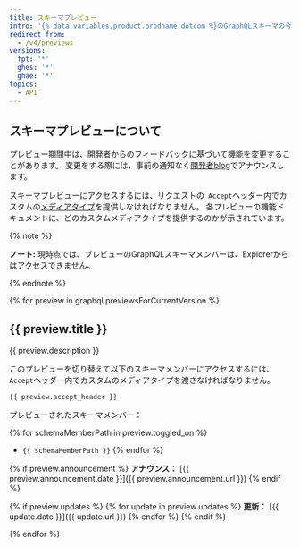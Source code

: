 ```yaml
---
title: スキーマプレビュー
intro: '{% data variables.product.prodname_dotcom %}のGraphQLスキーマの今後の機能や変更を、{% data variables.product.prodname_dotcom %}のGraphQL APIに追加される前にプレビューできます。'
redirect_from:
  - /v4/previews
versions:
  fpt: '*'
  ghes: '*'
  ghae: '*'
topics:
  - API
---
```


## スキーマプレビューについて

プレビュー期間中は、開発者からのフィードバックに基づいて機能を変更することがあります。 変更をする際には、事前の通知なく[開発者blog](https://developer.github.com/changes/)でアナウンスします。

スキーマプレビューにアクセスするには、リクエストの` Accept`ヘッダー内でカスタムの[メディアタイプ](/rest/overview/media-types)を提供しなければなりません。 各プレビューの機能ドキュメントに、どのカスタムメディアタイプを提供するのかが示されています。

{% note %}

**ノート:** 現時点では、プレビューのGraphQLスキーマメンバーは、Explorerからはアクセスできません。

{% endnote %}

{% for preview in graphql.previewsForCurrentVersion %}
## {{ preview.title }}

{{ preview.description }}

このプレビューを切り替えて以下のスキーマメンバーにアクセスするには、`Accept`ヘッダー内でカスタムのメディアタイプを渡さなければなりません。

```
{{ preview.accept_header }}
```

プレビューされたスキーマメンバー：

{% for schemaMemberPath in preview.toggled_on %}
- `{{ schemaMemberPath }}`
{% endfor %}

{% if preview.announcement %}
**アナウンス：** [{{ preview.announcement.date }}]({{ preview.announcement.url }})
{% endif %}

{% if preview.updates %}
{% for update in preview.updates %}
**更新：** [{{ update.date }}]({{ update.url }})
{% endfor %}
{% endif %}

{% endfor %}

